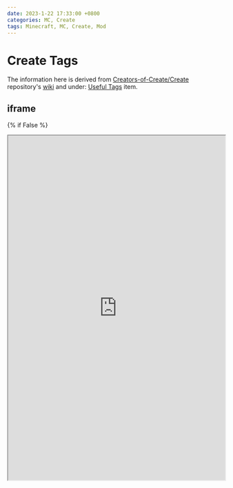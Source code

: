 ```yaml
---
date: 2023-1-22 17:33:00 +0800
categories: MC, Create
tags: Minecraft, MC, Create, Mod
---
```


# Create Tags

The information here is derived from [Creators-of-Create/Create](https://github.com/Creators-of-Create/Create) repository's [wiki](https://github.com/Creators-of-Create/Create/wiki) and under: [Useful Tags](https://github.com/Creators-of-Create/Create/wiki/Useful-Tags) item.

## iframe

{% if False %}

<iframe style="height:800; width:100%" src="https://github.com/Creators-of-Create/Create/wiki/Useful-Tags" />

{% endif %}

It seems it's been blocked for security reasons.

> Github Pages version do not show iframes.

## Contents

### Block Tags

- `create:fan_transparent`
  Blocks which will not stop air flows from fans, no matter the voxel shape
  Example: Iron Bars

  > 无论体素形状如何，不会阻止风扇气流的块
  > 示例：铁棒

- `create:non_movable` (`forge:relocation_not_supported` also works)
  Blocks which cannot be moved by contraptions

  > 无法通过装置移动的方块

- `create:movable_empty_collider`
  Blocks which should be able to move on contraptions, but would otherwise be ignored due to their empty collision shape
  Example: Cobweb

  > 应该可以在装置上移动的块，但由于它们的空碰撞形状而被忽略
  > 例如：蜘蛛网

- `create:passive_boiler_heaters`
  Blocks which can provide passive heat to the steam engine multiblock. Not as strong as active Blaze Burners
  Example: Campfire

  > p.s. 指示消极的热源，例如营火

- `create:safe_nbt`
  Blocks tagged safe_nbt will keep their nbt data when printed by a Schematicannon
  Example: Banners, Signs

  > 标记为safe_nbt的块在由Schematicannon打印时将保留其nbt数据
  > 示例：旗帜、标志

- `create:tree_attachments`
  Blocks which should be harvested as part of a tree when cut by a Mechanical Saw
  Example: Mangrove Propagule

  > 用机械锯切割时应作为树木一部分收获的木块
  > 示例：红树林繁殖体

- `create:windmill_sails`
  Blocks which can count toward a functional windmill structure
  Example: Wool

  > 可被视为风车功能性结构的方块
  > 示例：羊毛

- `create:wrench_pickup`
  Blocks which can be broken and collected very quickly using a Wrench (Sneak-Right-Click)
  Example: Rails, Various Redstone components

  > 可以使用扳手快速破碎和收集的块（潜行右键单击）
  > 示例：轨道、各种红石组件

---

That's all from the item online.

### Item Tags

- `create:blaze_burner_fuel/regular`
  Items which do not have "burn time" for furnaces, but should act as food for the blaze burner (same value as coal)

  > 能喂给烈焰人（燃烧室）的“食物”，例如：煤

- `create:blaze_burner_fuel/special`
  Items which upon being fed to blaze burners should cause them to be super heated (same value as blaze cakes)

  > 能造成超级加热效果的“食物”，例如：烈焰蛋糕

- `create:upright_on_belt`
  Items which should render standing up on belts or depots, much like fluid container items
  Example: Blaze Cake

  > 在传送带和置物台上站立展示的物品，例如水桶

- `create:pressurized_air_sources`
  Items which can provide air much like a Copper Backtank. Uses the "Air" value in its nbt data to operate

  > 能提供空气的物品，很像铜背箱。使用其nbt数据中的“空气”值进行操作
  >
  > p.s. 那我是不是可以设计更多一次性或者廉价氧气来源了？嘿嘿~

Other Tags added and used primarily for crafting recipes:

> 以下多用于合成配方

- `create:casing`

- `create:create_ingots`

- `create:crushed_ores`

- `create:modded_stripped_logs`

  > “去皮原木”？

- `create:modded_stripped_wood`

- `create:vanilla_stripped_logs`

  > 原版“去皮原木”？

- `create:vanilla_stripped_wood`

- `create:sandpaper`

- `create:seats`

- `create:sleepers`

- `create:toolboxes`

- `create:valve_handles`

> 只能说，这部分基本没什么用处，至少对于一般人来说。

---

That's all from the item online.

### Fluid Tags

- `create:bottomless/allow`
  Fluids which **can** be drained infinitely using a hose pulley. Requires config to be in allow-list mode

  > 可以被无限抽取的液体。需要配置在allow-list模式
  >
  > p.s. <del>我觉得不应该用得上，除非你有特殊需求。这将导致*hose pulley*不太有存在的意义。</del>

- `create:bottomless/deny`
  Fluids which **cannot** be drained infinitely using a hose pulley. Requires config to be in deny-list mode

  > 可以被无限抽取的液体。需要配置在deny-list模式

By default, configs are set to allow-list mode and only water and lava are tagged bottomless/allow

> 默认设为allow-list模式，并且只有水和岩浆是“无尽的”。

> p.s. 我想应该是那个一万格液体的限制吧，毕竟默认是“无尽的”。也许deny-list拒绝了那个门槛吧，猜测这会导致生成地形时出现奇怪问题，例如抽干部分海域。

---

That's all from the item online.